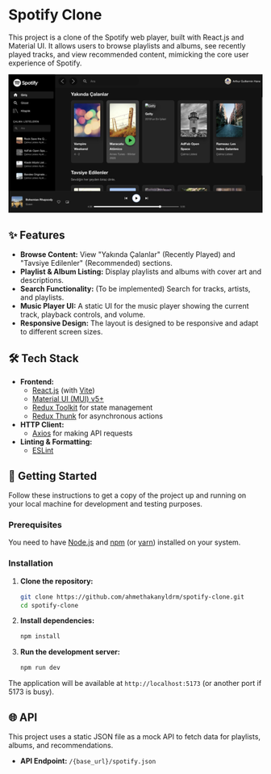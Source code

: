 # Spotify Clone

This project is a clone of the Spotify web player, built with React.js and Material UI. It allows users to browse playlists and albums, see recently played tracks, and view recommended content, mimicking the core user experience of Spotify.

![Spotify Clone Screenshot](public/spotify-clone.png)

## ✨ Features

- **Browse Content:** View "Yakında Çalanlar" (Recently Played) and "Tavsiye Edilenler" (Recommended) sections.
- **Playlist & Album Listing:** Display playlists and albums with cover art and descriptions.
- **Search Functionality:** (To be implemented) Search for tracks, artists, and playlists.
- **Music Player UI:** A static UI for the music player showing the current track, playback controls, and volume.
- **Responsive Design:** The layout is designed to be responsive and adapt to different screen sizes.

## 🛠️ Tech Stack

- **Frontend:**
  - [React.js](https://reactjs.org/) (with [Vite](https://vitejs.dev/))
  - [Material UI (MUI) v5+](https://mui.com/)
  - [Redux Toolkit](https://redux-toolkit.js.org/) for state management
  - [Redux Thunk](https://github.com/reduxjs/redux-thunk) for asynchronous actions
- **HTTP Client:**
  - [Axios](https://axios-http.com/) for making API requests
- **Linting & Formatting:**
  - [ESLint](https://eslint.org/)

## 🚀 Getting Started

Follow these instructions to get a copy of the project up and running on your local machine for development and testing purposes.

### Prerequisites

You need to have [Node.js](https://nodejs.org/en/) and [npm](https://www.npmjs.com/) (or [yarn](https://yarnpkg.com/)) installed on your system.

### Installation

1.  **Clone the repository:**
    ```bash
    git clone https://github.com/ahmethakanyldrm/spotify-clone.git
    cd spotify-clone
    ```

2.  **Install dependencies:**
    ```bash
    npm install
    ```

3.  **Run the development server:**
    ```bash
    npm run dev
    ```

The application will be available at `http://localhost:5173` (or another port if 5173 is busy).



## 🌐 API

This project uses a static JSON file as a mock API to fetch data for playlists, albums, and recommendations.
- **API Endpoint:** `/{base_url}/spotify.json`
